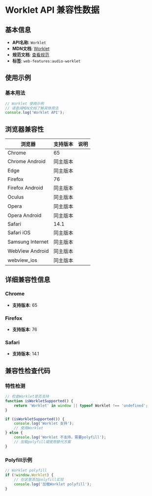# Worklet API 兼容性数据

## 基本信息

- **API名称**: `Worklet`
- **MDN文档**: [Worklet](https://developer.mozilla.org/docs/Web/API/Worklet)
- **规范文档**: [查看规范](https://html.spec.whatwg.org/multipage/worklets.html#worklets-worklet)
- **标签**: `web-features:audio-worklet`

## 使用示例

### 基本用法

```javascript
// Worklet 使用示例
// 请查阅MDN文档了解具体用法
console.log('Worklet API');
```

## 浏览器兼容性

| 浏览器 | 支持版本 | 说明 |
|--------|----------|------|
| Chrome | 65 |  |
| Chrome Android | 同主版本 |  |
| Edge | 同主版本 |  |
| Firefox | 76 |  |
| Firefox Android | 同主版本 |  |
| Oculus | 同主版本 |  |
| Opera | 同主版本 |  |
| Opera Android | 同主版本 |  |
| Safari | 14.1 |  |
| Safari iOS | 同主版本 |  |
| Samsung Internet | 同主版本 |  |
| WebView Android | 同主版本 |  |
| webview_ios | 同主版本 |  |

## 详细兼容性信息

### Chrome

- **支持版本**: 65

### Firefox

- **支持版本**: 76

### Safari

- **支持版本**: 14.1

## 兼容性检查代码

### 特性检测

```javascript
// 检查Worklet是否支持
function isWorkletSupported() {
    return 'Worklet' in window || typeof Worklet !== 'undefined';
}

if (isWorkletSupported()) {
    console.log('Worklet 支持');
    // 使用Worklet
} else {
    console.log('Worklet 不支持，需要polyfill');
    // 加载polyfill或使用替代方案
}
```

### Polyfill示例

```javascript
// Worklet polyfill
if (!window.Worklet) {
    // 在这里添加polyfill实现
    console.log('加载Worklet polyfill');
}
```

